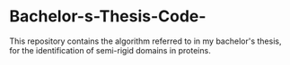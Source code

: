 # Bachelor-s-Thesis-Code-
This repository contains the algorithm referred to in my bachelor's thesis, for the identification of semi-rigid domains in proteins.
